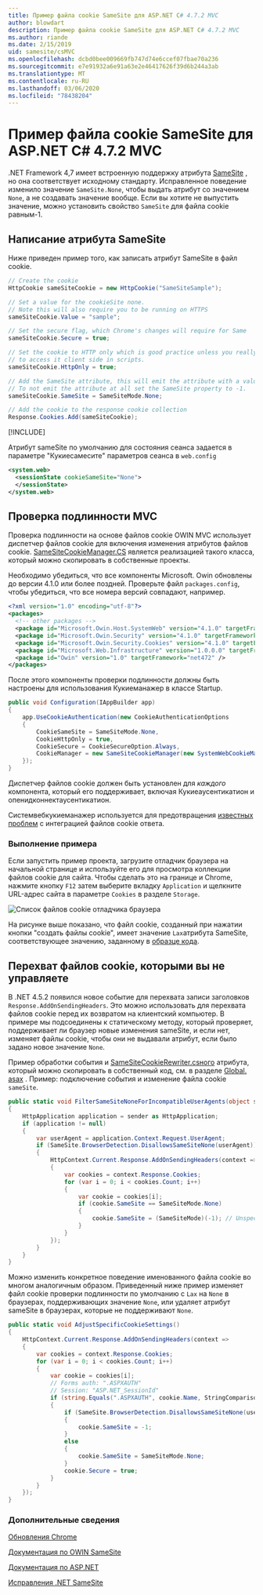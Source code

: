 ```yaml
---
title: Пример файла cookie SameSite для ASP.NET C# 4.7.2 MVC
author: blowdart
description: Пример файла cookie SameSite для ASP.NET C# 4.7.2 MVC
ms.author: riande
ms.date: 2/15/2019
uid: samesite/csMVC
ms.openlocfilehash: dcbd0bee009669fb747d74e6ccef07fbae70a236
ms.sourcegitcommit: e7e91932a6e91a63e2e46417626f39d6b244a3ab
ms.translationtype: MT
ms.contentlocale: ru-RU
ms.lasthandoff: 03/06/2020
ms.locfileid: "78438204"
---
```

# <a name="samesite-cookie-sample-for-aspnet-472-c-mvc"></a>Пример файла cookie SameSite для ASP.NET C# 4.7.2 MVC

.NET Framework 4,7 имеет встроенную поддержку атрибута [SameSite](https://www.owasp.org/index.php/SameSite) , но она соответствует исходному стандарту.
Исправленное поведение изменило значение `SameSite.None`, чтобы выдать атрибут со значением `None`, а не создавать значение вообще. Если вы хотите не выпустить значение, можно установить свойство `SameSite` для файла cookie равным-1.

## <a name="sampleCode"></a>Написание атрибута SameSite

Ниже приведен пример того, как записать атрибут SameSite в файл cookie.

```c#
// Create the cookie
HttpCookie sameSiteCookie = new HttpCookie("SameSiteSample");

// Set a value for the cookieSite none.
// Note this will also require you to be running on HTTPS
sameSiteCookie.Value = "sample";

// Set the secure flag, which Chrome's changes will require for Same
sameSiteCookie.Secure = true;

// Set the cookie to HTTP only which is good practice unless you really do need
// to access it client side in scripts.
sameSiteCookie.HttpOnly = true;

// Add the SameSite attribute, this will emit the attribute with a value of none.
// To not emit the attribute at all set the SameSite property to -1.
sameSiteCookie.SameSite = SameSiteMode.None;

// Add the cookie to the response cookie collection
Response.Cookies.Add(sameSiteCookie);
```

[!INCLUDE[](~/includes/MTcomments.md)]

Атрибут sameSite по умолчанию для состояния сеанса задается в параметре "Кукиесамесите" параметров сеанса в `web.config`

```xml
<system.web>
  <sessionState cookieSameSite="None">     
  </sessionState>
</system.web>
```

## <a name="mvc-authentication"></a>Проверка подлинности MVC

Проверка подлинности на основе файлов cookie OWIN MVC использует диспетчер файлов cookie для включения изменения атрибутов файлов cookie. [SameSiteCookieManager.CS](https://github.com/blowdart/AspNetSameSiteSamples/blob/master/AspNet472CSharpMVC5/SameSiteCookieManager.cs) является реализацией такого класса, который можно скопировать в собственные проекты. 

Необходимо убедиться, что все компоненты Microsoft. Owin обновлены до версии 4.1.0 или более поздней. Проверьте файл `packages.config`, чтобы убедиться, что все номера версий совпадают, например.

```xml
<?xml version="1.0" encoding="utf-8"?>
<packages>
  <!-- other packages -->
  <package id="Microsoft.Owin.Host.SystemWeb" version="4.1.0" targetFramework="net472" />
  <package id="Microsoft.Owin.Security" version="4.1.0" targetFramework="net472" />
  <package id="Microsoft.Owin.Security.Cookies" version="4.1.0" targetFramework="net472" />
  <package id="Microsoft.Web.Infrastructure" version="1.0.0.0" targetFramework="net472" />
  <package id="Owin" version="1.0" targetFramework="net472" />
</packages>
```

После этого компоненты проверки подлинности должны быть настроены для использования Кукиеманажер в классе Startup.

```c#
public void Configuration(IAppBuilder app)
{
    app.UseCookieAuthentication(new CookieAuthenticationOptions
    {
        CookieSameSite = SameSiteMode.None,
        CookieHttpOnly = true,
        CookieSecure = CookieSecureOption.Always,
        CookieManager = new SameSiteCookieManager(new SystemWebCookieManager())
    });
}
```

Диспетчер файлов cookie должен быть установлен для *каждого* компонента, который его поддерживает, включая Кукиеаусентикатион и опенидконнектаусентикатион.

Системвебкукиеманажер используется для предотвращения [известных проблем](https://github.com/aspnet/AspNetKatana/wiki/System.Web-response-cookie-integration-issues) с интеграцией файлов cookie ответа.

### <a name="running-the-sample"></a>Выполнение примера

Если запустить пример проекта, загрузите отладчик браузера на начальной странице и используйте его для просмотра коллекции файлов cookie для сайта.
Чтобы сделать это на границе и Chrome, нажмите кнопку `F12` затем выберите вкладку `Application` и щелкните URL-адрес сайта в параметре `Cookies` в разделе `Storage`.

![Список файлов cookie отладчика браузера](sample/img/BrowserDebugger.png)

На рисунке выше показано, что файл cookie, созданный при нажатии кнопки "создать файлы cookie", имеет значение `Lax`атрибута SameSite, соответствующее значению, заданному в [образце кода](#sampleCode).

## <a name="interception"></a>Перехват файлов cookie, которыми вы не управляете

В .NET 4.5.2 появился новое событие для перехвата записи заголовков `Response.AddOnSendingHeaders`. Это можно использовать для перехвата файлов cookie перед их возвратом на клиентский компьютер. В примере мы подсоединены к статическому методу, который проверяет, поддерживает ли браузер новые изменения sameSite, и если нет, изменяет файлы cookie, чтобы они не выдавали атрибут, если было задано новое значение `None`.

Пример обработки события и [SameSiteCookieRewriter.csного](https://github.com/blowdart/AspNetSameSiteSamples/blob/master/AspNet472CSharpMVC5/SameSiteCookieRewriter.cs) атрибута, который можно скопировать в собственный код, см. в разделе [Global. asax](https://github.com/blowdart/AspNetSameSiteSamples/blob/master/AspNet472CSharpMVC5/Global.asax.cs) . Пример: подключение события и изменение файла cookie `sameSite`.

```c#
public static void FilterSameSiteNoneForIncompatibleUserAgents(object sender)
{
    HttpApplication application = sender as HttpApplication;
    if (application != null)
    {
        var userAgent = application.Context.Request.UserAgent;
        if (SameSite.BrowserDetection.DisallowsSameSiteNone(userAgent))
        {
            HttpContext.Current.Response.AddOnSendingHeaders(context =>
            {
                var cookies = context.Response.Cookies;
                for (var i = 0; i < cookies.Count; i++)
                {
                    var cookie = cookies[i];
                    if (cookie.SameSite == SameSiteMode.None)
                    {
                        cookie.SameSite = (SameSiteMode)(-1); // Unspecified
                    }
                }
            });
        }
    }
}
```

Можно изменить конкретное поведение именованного файла cookie во многом аналогичным образом. Приведенный ниже пример изменяет файл cookie проверки подлинности по умолчанию с `Lax` на `None` в браузерах, поддерживающих значение `None`, или удаляет атрибут sameSite в браузерах, которые не поддерживают `None`.

```c#
public static void AdjustSpecificCookieSettings()
{
    HttpContext.Current.Response.AddOnSendingHeaders(context =>
    {
        var cookies = context.Response.Cookies;
        for (var i = 0; i < cookies.Count; i++)
        {
            var cookie = cookies[i]; 
            // Forms auth: ".ASPXAUTH"
            // Session: "ASP.NET_SessionId"
            if (string.Equals(".ASPXAUTH", cookie.Name, StringComparison.Ordinal))
            { 
                if (SameSite.BrowserDetection.DisallowsSameSiteNone(userAgent))
                {
                    cookie.SameSite = -1;
                }
                else
                {
                    cookie.SameSite = SameSiteMode.None;
                }
                cookie.Secure = true;
            }
        }
    });
}
```

### <a name="more-information"></a>Дополнительные сведения
 
[Обновления Chrome](https://www.chromium.org/updates/same-site)

[Документация по OWIN SameSite](/aspnet/samesite/owin-samesite)

[Документация по ASP.NET](/aspnet/samesite/system-web-samesite)

[Исправления .NET SameSite](/aspnet/samesite/kbs-samesite)